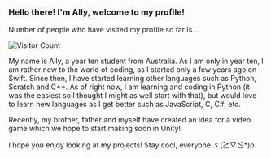 ### Hello there! I'm Ally, welcome to my profile!


Number of people who have visited my profile so far is...

![Visitor Count](https://profile-counter.glitch.me/{AllyOMara}/count.svg)


My name is Ally, a year ten student from Australia. As I am only in year ten, I am rather new to the world of coding, as I started only a few years ago on Swift. Since then, I have started learning other languages such as Python, Scratch and C++. As of right now, I am learning and coding in Python (it was the easiest so I thought I might as well start with that), but would love to learn new languages as I get better such as JavaScript, C, C#, etc. 

Recently, my brother, father and myself have created an idea for a video game which we hope to start making soon in Unity! 


I hope you enjoy looking at my projects! Stay cool, everyone ヾ(≧▽≦*)o

